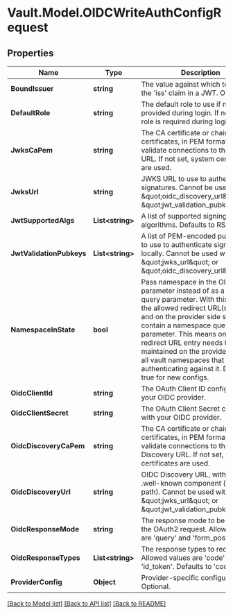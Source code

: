 # Vault.Model.OIDCWriteAuthConfigRequest

## Properties

Name | Type | Description | Notes
------------ | ------------- | ------------- | -------------
**BoundIssuer** | **string** | The value against which to match the &#x27;iss&#x27; claim in a JWT. Optional. | [optional] 
**DefaultRole** | **string** | The default role to use if none is provided during login. If not set, a role is required during login. | [optional] 
**JwksCaPem** | **string** | The CA certificate or chain of certificates, in PEM format, to use to validate connections to the JWKS URL. If not set, system certificates are used. | [optional] 
**JwksUrl** | **string** | JWKS URL to use to authenticate signatures. Cannot be used with \&quot;oidc_discovery_url\&quot; or \&quot;jwt_validation_pubkeys\&quot;. | [optional] 
**JwtSupportedAlgs** | **List&lt;string&gt;** | A list of supported signing algorithms. Defaults to RS256. | [optional] 
**JwtValidationPubkeys** | **List&lt;string&gt;** | A list of PEM-encoded public keys to use to authenticate signatures locally. Cannot be used with \&quot;jwks_url\&quot; or \&quot;oidc_discovery_url\&quot;. | [optional] 
**NamespaceInState** | **bool** | Pass namespace in the OIDC state parameter instead of as a separate query parameter. With this setting, the allowed redirect URL(s) in Vault and on the provider side should not contain a namespace query parameter. This means only one redirect URL entry needs to be maintained on the provider side for all vault namespaces that will be authenticating against it. Defaults to true for new configs. | [optional] 
**OidcClientId** | **string** | The OAuth Client ID configured with your OIDC provider. | [optional] 
**OidcClientSecret** | **string** | The OAuth Client Secret configured with your OIDC provider. | [optional] 
**OidcDiscoveryCaPem** | **string** | The CA certificate or chain of certificates, in PEM format, to use to validate connections to the OIDC Discovery URL. If not set, system certificates are used. | [optional] 
**OidcDiscoveryUrl** | **string** | OIDC Discovery URL, without any .well-known component (base path). Cannot be used with \&quot;jwks_url\&quot; or \&quot;jwt_validation_pubkeys\&quot;. | [optional] 
**OidcResponseMode** | **string** | The response mode to be used in the OAuth2 request. Allowed values are &#x27;query&#x27; and &#x27;form_post&#x27;. | [optional] 
**OidcResponseTypes** | **List&lt;string&gt;** | The response types to request. Allowed values are &#x27;code&#x27; and &#x27;id_token&#x27;. Defaults to &#x27;code&#x27;. | [optional] 
**ProviderConfig** | **Object** | Provider-specific configuration. Optional. | [optional] 


[[Back to Model list]](../README.md#documentation-for-models) [[Back to API list]](../README.md#documentation-for-api-endpoints) [[Back to README]](../README.md)

